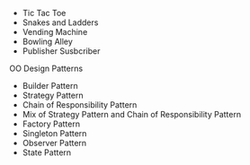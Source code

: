 - Tic Tac Toe
- Snakes and Ladders
- Vending Machine
- Bowling Alley
- Publisher Susbcriber


OO Design Patterns
- Builder Pattern
- Strategy Pattern
- Chain of Responsibility Pattern
- Mix of Strategy Pattern and Chain of Responsibility Pattern
- Factory Pattern
- Singleton Pattern
- Observer Pattern
- State Pattern
